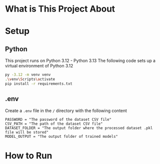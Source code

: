 # What is This Project About


# Setup
## Python
This project runs on Python 3.12 - Python 3.13
The following code sets up a virtual environment of Python 3.12
```bash
py -3.12 -m venv venv
.\venv\Scripts\activate
pip install -r requirements.txt
```

## .env
Create a `.env` file in the `/` directory with the following content
```
PASSWORD = "The password of the dataset CSV file"
CSV_PATH = "The path of the dataset CSV file"
DATASET_FOLDER = "The output folder where the processed dataset .pkl file will be stored"
MODEL_OUTPUT = "The output folder of trained models"
```

# How to Run
